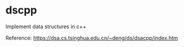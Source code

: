 # dscpp

Implement data structures in c++

Reference: https://dsa.cs.tsinghua.edu.cn/~deng/ds/dsacpp/index.htm
